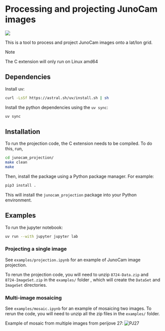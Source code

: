 # Processing and projecting JunoCam images

[<img src="https://readthedocs.org/projects/junocamprojection/badge/?version=latest&style=flat-default">](https://junocamprojection.readthedocs.io/en/latest/)

This is a tool to process and project JunoCam images onto a lat/lon grid.

>[!NOTE]
>The C extension will only run on Linux amd64

## Dependencies
Install uv:
```bash
curl -LsSf https://astral.sh/uv/install.sh | sh
```

Install the python dependencies using the `uv sync`:
```bash
uv sync
```

## Installation
To run the projection code, the C extension needs to be compiled. To do this, run,
```bash
cd junocam_projection/
make clean
make
```

Then, install the package using a Python package manager. For example:

```bash
pip3 install .
```

This will install the `junocam_projection` package into your Python environment. 

## Examples

To run the jupyter notebook:
```bash
uv run --with jupyter jupyter lab
```

### Projecting a single image 

See `examples/projection.ipynb` for an example of JunoCam image projection.

To rerun the projection code, you will need to unzip `8724-Data.zip` and `8724-ImageSet.zip`
in the `examples/` folder , which will create the `DataSet` and `ImageSet` directories. 

### Multi-image mosaicing
See `examples/mosaic.ipynb` for an example of mosaicing two images. To rerun the code, 
you will need to unzip all the zip files in the `examples/` folder. 

Example of mosaic from multiple images from perijove 27:
![PJ27](https://raw.githubusercontent.com/ramanakumars/JunoCamProjection/master/examples/PJ27_mosaic_RGB.png)
